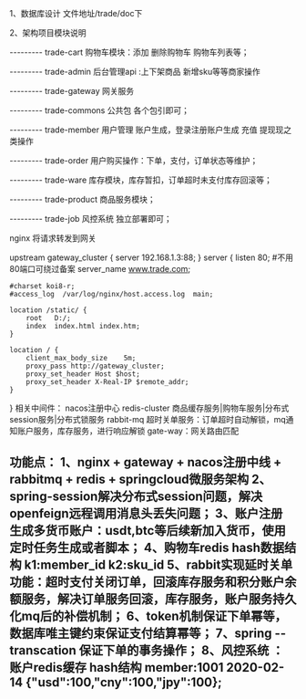1、数据库设计 文件地址/trade/doc下

2、架构项目模块说明

---------  trade-cart 购物车模块：添加 删除购物车 购物车列表等；

---------  trade-admin 后台管理api :上下架商品 新增sku等等商家操作

---------   trade-gateway 网关服务

---------  trade-commons 公共包 各个包引即可；

---------  trade-member 用户管理 账户生成，登录注册账户生成 充值 提现现之类操作

---------  trade-order 用户购买操作：下单，支付，订单状态等维护；

---------  trade-ware 库存模块，库存暂扣，订单超时未支付库存回滚等；

---------  trade-product 商品服务模块；

---------  trade-job 风控系统 独立部署即可；



nginx 将请求转发到网关

upstream gateway_cluster {
server 192.168.1.3:88;
}
server {
listen       80; #不用80端口可绕过备案
server_name  www.trade.com;

    #charset koi8-r;
    #access_log  /var/log/nginx/host.access.log  main;

    location /static/ {
        root   D:/;
        index  index.html index.htm;
    }

	location / {
        client_max_body_size    5m;
        proxy_pass http://gateway_cluster;
        proxy_set_header Host $host;
        proxy_set_header X-Real-IP $remote_addr;
    }
}
相关中间件：
nacos注册中心
redis-cluster 商品缓存服务|购物车服务|分布式session服务|分布式锁服务
rabbit-mq 超时关单服务：订单超时自动解锁，mq通知账户服务，库存服务，进行响应解锁
gate-way：网关路由匹配



功能点：
1、nginx + gateway + nacos注册中线 + rabbitmq + redis + springcloud微服务架构
2、spring-session解决分布式session问题，解决openfeign远程调用消息头丢失问题；
3、账户注册 生成多货币账户：usdt,btc等后续新加入货币，使用定时任务生成或者脚本；
4、购物车redis hash数据结构 k1:member_id k2:sku_id
5、rabbit实现延时关单功能：超时支付关闭订单，回滚库存服务和积分账户余额服务，解决订单服务回滚，库存服务，账户服务持久化mq后的补偿机制；
6、token机制保证下单幂等，数据库唯主键约束保证支付结算幂等；
7、spring --transcation 保证下单的事务操作；
8、风控系统 ： 账户redis缓存 hash结构 member:1001   2020-02-14 {"usd":100,"cny":100,"jpy":100};
------------------------------------------------------



























